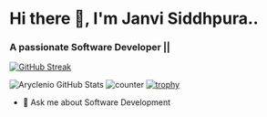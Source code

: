 # Hi there 👋, I'm Janvi Siddhpura..
### A passionate Software Developer ||
[![GitHub Streak](https://github-readme-streak-stats.herokuapp.com/?user=janvisiddhpura)](https://git.io/streak-stats) <!-- STREAKS WILL BE ADDED-->

![Aryclenio GitHub Stats](https://github-readme-stats.vercel.app/api?username=aryclenio&show_icons=true)
![counter](https://github.com/janvisiddhpura.m.pipedream.net) 
[![trophy](https://github-profile-trophy.vercel.app/?username=janvisiddhpura&theme=onedark)](https://github.com/janvisiddhpura/github-profile-trophy)  <!-- TROPHIES WILL BE ADDED -->
<!--
**janvisiddhpura/janvisiddhpura** is a ✨ _special_ ✨ repository because its `README.md` (this file) appears on your GitHub profile.

<!--Here are some ideas to get you started:

- 🔭 I’m currently working on Node
- 🌱 I’m currently learning Full Stack Developement
- 👯 I’m looking to collaborate on 
- 🤔 I’m looking for help with ...-->
- 💬 Ask me about Software Development
<!--
- 📫 Connect with me: 
<a target="_blank" href="https://www.linkedin.com/in/janvi-siddhpura-016b2117b/">
  <img align="left" alt="LinkdeIN" width="22px" src="https://cdn.jsdelivr.net/npm/simple-icons@v3/icons/linkedin.svg" />
</a>
<a target="_blank" href="https://www.instagram.com/janviii1898/">
  <img align="left" alt="Instagram" width="22px" src="https://cdn.jsdelivr.net/npm/simple-icons@v3/icons/instagram.svg" />
</a>
- 😄 Pronouns: ...
- ⚡ Fun fact: ...
-->
